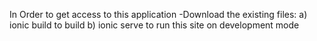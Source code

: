 In Order to get access to this application 
-Download the existing files:
a) ionic build to build 
b) ionic serve to run this site on development mode 
